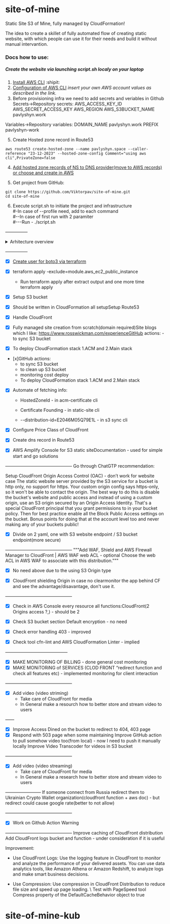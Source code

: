 # site-of-mine
Static Site S3 of Mine, fully managed by CloudFormation!

The idea to create a skillet of fully automated flow of creating static website, with which people can use it for their needs and build it without manual intervantion.

### Docs how to use:

##### Create the website via launching script.sh localy on your laptop

1. [Install AWS CLI](https://docs.aws.amazon.com/cli/latest/userguide/getting-started-install.html) :shipit:
2. [Configuration of AWS CLI](https://docs.aws.amazon.com/cli/latest/userguide/getting-started-quickstart.html) *insert your own AWS account values as described in the link.*
3. Before provisioning infra we need to add secrets and veriables in Github
Secrets->Repository secrets:
AWS_ACCESS_KEY_ID
AWS_SECRET_ACCESS_KEY
AWS_REGION
AWS_S3BUCKET_NAME pavlyshyn.work

Variables->Repository variables:
DOMAIN_NAME pavlyshyn.work
PREFIX pavlyshyn-work


5. Create Hosted zone record in Route53
``` 
aws route53 create-hosted-zone --name pavlyshyn.space --caller-reference "23-12-2023" --hosted-zone-config Comment="using aws cli",PrivateZone=false

```
4. [Add hosted zone records of NS to DNS provider(move to AWS records) or choose and create in AWS](https://www.virtuallyboring.com/migrate-godaddy-domain-and-dns-to-aws-route-53/)

5. Get project from GitHub:
```
git clone https://github.com/Viktorpav/site-of-mine.git
cd site-of-mine
```
6. Execute script.sh to initiate the project and infrastructure <br />
#-In case of --profile need, add to each command <br />
#--In case of first run with 2 paramiter <br />
#---Run - ./script.sh <domain name> <any uniq value>

—————

<details><summary>Arhitecture overview</summary>
<p>

#### Structure of the project
```
    User-->GoDady Domain DNS;
    GoDady Domain DNS-->Route53 Hosted Zone;
    Route53 Hosted Zone-->CloudFront CDN Disribution;
    CloudFront CDN Disribution-->ACM Certificate Manager;
    CloudFront CDN Disribution-->S3 Staic Web Site;
```

![1*PMCYsWaHDIzcaXhI1PSLXA](https://user-images.githubusercontent.com/32811955/211201513-52938964-ee1a-48f1-97f3-b2ad3f610edc.png)

</p>
</details>

—————

- [x] [Create user for boto3 via terraform](https://github.com/Viktorpav/iooding/commit/b05e3b96ba98f6d4403d18835934efbad1e8e520)
- [x] terraform apply -exclude=module.aws_ec2_public_instance
    - Run terraform apply after extract output and one more time terraform apply

- [x] Setup S3 bucket
- [x] Should be written in CloudFormation all setupSetup Route53
- [x] Handle CloudFront
- [x] Fully managed site creation from scratch(domain required)Site blogs which I like: https://www.rosswickman.com/experienceGitHub actions:  - to sync S3 bucket 
- [x] To deploy CloudFormation stack 1.ACM and 2.Main stack 


- [x]GitHub actions:
    - to sync S3 bucket 
    - to clean up S3 bucket
    - monitoring cost deploy
    - To deploy CloudFormation stack 1.ACM and 2.Main stack 

- [x] Automate of fetching info:
    - HostedZoneId - in acm-certificate cli

    - Certificate Founding - in static-site cli
	
	- --distribution-id=E2046M05Q79E1L - in s3 sync cli



- [x] Configure Price Class of CloudFront 

- [x] Create dns record in Route53

- [x] AWS Amplify Console for S3 static siteDocumentation - used for simple start and go solutions


———————————————
Go through ChatGTP recommendation:

Setup CloudFront Origin Access Control (OAC) - don’t work for website case
The static website server provided by the S3 service for a bucket is http only, no support for https. Your custom origin config says https-only, so it won't be able to contact the origin.
The best way to do this is disable the bucket's website and public access and instead of using a custom origin, use an S3 origin secured by an Origin Access Identity. That's a special CloudFront principal that you grant permissions to in your bucket policy.
Then for best practice enable all the Block Public Access settings on the bucket. Bonus points for doing that at the account level too and never making any of your buckets public!


- [x] Divide on 2 yaml, one with S3 website endpoint / S3 bucket endpoint(more secure)

———————————————
"""Add WAF, Shield and AWS FIrewall Manager to CloudFront | AWS WAF web ACL - optional
Choose the web ACL in AWS WAF to associate with this distribution."""

- [x] No need above due to the using S3 Origin type


- [x] CloudFront shielding Origin in case no clearmonitor the app behind CF and see the advantage/disavantage, don't use it.

———————————————
- [x] Check in AWS Console every resource all functions:CloudFront(2 Origins access ?,) - should be 2
- [x] Check S3 bucket section Default encryption - no need 

- [x] Check error handling 403 - improved

- [x] Check tool cfn-lint and AWS CloudFormation Linter - implied

——————————————
- [x] MAKE MONiTORiNG OF BiLLiNG - done general cost monitoring
- [x] MAKE MONiTORiNG of SERViCES (CLOD FRONT “redirect function and check all features etc) - implemented monitoring for client interaction

———————————————
- [x] Add video (video striming)
    - Take care of CloudFront for media
    - In General make a resourch how to better store and stream video to users

——
- [x] Improve Access Dined on the bucket to redirect to 404, 403 page
- [x] Respond with 503 page when some maintaining
Improve GitHub action to pull somehow video too(from local) - now I need to push it manually locally 
Improve Video Transcoder  for videos in S3 bucket

———————————————
- [x] Add video (video streaming)
    - Take care of CloudFront for media
    - In General make a research how to better store and stream video to users

————————
If someone connect from Russia redirect them to Ukrainian Crypto Wallet organization(cloudfront function + aws doc) - but redirect could cause google rate(better to not allow)

———————————————
- [x] Work on Github Action Warning


———————————————
Improve caching of CloudFront distribution
Add CloudFront logs bucket and function - under consideration	if it is useful 

Improvement:
- Use CloudFront Logs: Use the logging feature in CloudFront to monitor and analyze the performance of your delivered assets. You can use data analytics tools, like Amazon Athena or Amazon Redshift, to analyze logs and make smart business decisions.

- Use Compression: Use compression in CloudFront Distribution to reduce file size and speed up page loading.
 \\ Test with PageSpeed tool Compress property of the DefaultCacheBehavior object to true 

# site-of-mine-kub
